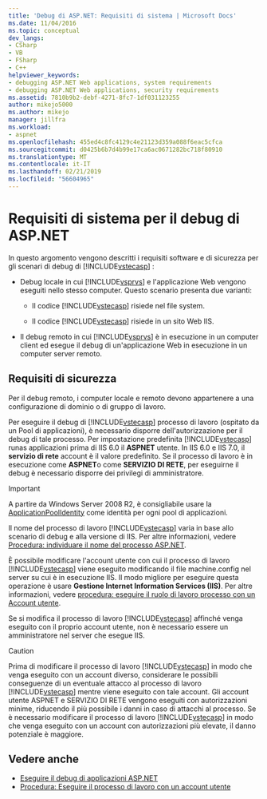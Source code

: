 ```yaml
---
title: 'Debug di ASP.NET: Requisiti di sistema | Microsoft Docs'
ms.date: 11/04/2016
ms.topic: conceptual
dev_langs:
- CSharp
- VB
- FSharp
- C++
helpviewer_keywords:
- debugging ASP.NET Web applications, system requirements
- debugging ASP.NET Web applications, security requirements
ms.assetid: 7810b9b2-debf-4271-8fc7-1df031123255
author: mikejo5000
ms.author: mikejo
manager: jillfra
ms.workload:
- aspnet
ms.openlocfilehash: 455ed4c8fc4129c4e21123d359a088f6eac5cfca
ms.sourcegitcommit: d0425b6b7d4b99e17ca6ac0671282bc718f80910
ms.translationtype: MT
ms.contentlocale: it-IT
ms.lasthandoff: 02/21/2019
ms.locfileid: "56604965"
---
```

# <a name="aspnet-debugging-system-requirements"></a>Requisiti di sistema per il debug di ASP.NET
In questo argomento vengono descritti i requisiti software e di sicurezza per gli scenari di debug di [!INCLUDE[vstecasp](../code-quality/includes/vstecasp_md.md)] :

- Debug locale in cui [!INCLUDE[vsprvs](../code-quality/includes/vsprvs_md.md)] e l'applicazione Web vengono eseguiti nello stesso computer. Questo scenario presenta due varianti:

  - Il codice [!INCLUDE[vstecasp](../code-quality/includes/vstecasp_md.md)] risiede nel file system.

  - Il codice [!INCLUDE[vstecasp](../code-quality/includes/vstecasp_md.md)] risiede in un sito Web IIS.

- Il debug remoto in cui [!INCLUDE[vsprvs](../code-quality/includes/vsprvs_md.md)] è in esecuzione in un computer client ed esegue il debug di un'applicazione Web in esecuzione in un computer server remoto.

## <a name="security-requirements"></a>Requisiti di sicurezza
 Per il debug remoto, i computer locale e remoto devono appartenere a una configurazione di dominio o di gruppo di lavoro.

 Per eseguire il debug di [!INCLUDE[vstecasp](../code-quality/includes/vstecasp_md.md)] processo di lavoro (ospitato da un Pool di applicazioni), è necessario disporre dell'autorizzazione per il debug di tale processo. Per impostazione predefinita [!INCLUDE[vstecasp](../code-quality/includes/vstecasp_md.md)] runas applicazioni prima di IIS 6.0 il **ASPNET** utente. In IIS 6.0 e IIS 7.0, il **servizio di rete** account è il valore predefinito. Se il processo di lavoro è in esecuzione come **ASPNET**o come **SERVIZIO DI RETE**, per eseguirne il debug è necessario disporre dei privilegi di amministratore.

 > [!IMPORTANT]
 > A partire da Windows Server 2008 R2, è consigliabile usare la [ApplicationPoolIdentity](/iis/manage/configuring-security/application-pool-identities) come identità per ogni pool di applicazioni.

 Il nome del processo di lavoro [!INCLUDE[vstecasp](../code-quality/includes/vstecasp_md.md)] varia in base allo scenario di debug e alla versione di IIS. Per altre informazioni, vedere [Procedura: individuare il nome del processo ASP.NET](../debugger/how-to-find-the-name-of-the-aspnet-process.md).

 È possibile modificare l'account utente con cui il processo di lavoro [!INCLUDE[vstecasp](../code-quality/includes/vstecasp_md.md)] viene eseguito modificando il file machine.config nel server su cui è in esecuzione IIS. Il modo migliore per eseguire questa operazione è usare **Gestione Internet Information Services (IIS)**. Per altre informazioni, vedere [procedura: eseguire il ruolo di lavoro processo con un Account utente](../debugger/how-to-run-the-worker-process-under-a-user-account.md).

 Se si modifica il processo di lavoro [!INCLUDE[vstecasp](../code-quality/includes/vstecasp_md.md)] affinché venga eseguito con il proprio account utente, non è necessario essere un amministratore nel server che esegue IIS.

> [!CAUTION]
>  Prima di modificare il processo di lavoro [!INCLUDE[vstecasp](../code-quality/includes/vstecasp_md.md)] in modo che venga eseguito con un account diverso, considerare le possibili conseguenze di un eventuale attacco al processo di lavoro [!INCLUDE[vstecasp](../code-quality/includes/vstecasp_md.md)] mentre viene eseguito con tale account. Gli account utente ASPNET e SERVIZIO DI RETE vengono eseguiti con autorizzazioni minime, riducendo il più possibile i danni in caso di attacchi al processo. Se è necessario modificare il processo di lavoro [!INCLUDE[vstecasp](../code-quality/includes/vstecasp_md.md)] in modo che venga eseguito con un account con autorizzazioni più elevate, il danno potenziale è maggiore.

## <a name="see-also"></a>Vedere anche

- [Eseguire il debug di applicazioni ASP.NET](../debugger/how-to-enable-debugging-for-aspnet-applications.md)
- [Procedura: Eseguire il processo di lavoro con un account utente](../debugger/how-to-run-the-worker-process-under-a-user-account.md)